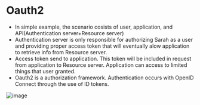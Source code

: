 # Oauth2
* In simple example, the scenario cosists of user, application, and API(Authentication server+Resource server)
* Authentication server is only responsible for authorizing Sarah as a user and providing proper access token that will eventually alow application to retrieve info from Resource server.
* Access token send to application. This token will be included in request from application to Resource server. Application can access to limited things that user granted.
* Oauth2 is a authorization framework. Authentication occurs with OpenID Connect through the use of ID tokens.




![image](https://github.com/user-attachments/assets/d776c823-50c7-4c6d-9381-56cef96f7e63)
